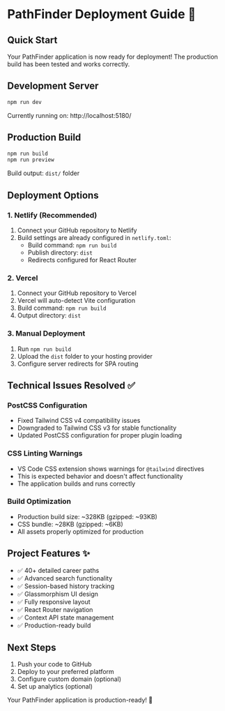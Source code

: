 # PathFinder Deployment Guide 🚀

## Quick Start
Your PathFinder application is now ready for deployment! The production build has been tested and works correctly.

## Development Server
```bash
npm run dev
```
Currently running on: http://localhost:5180/

## Production Build
```bash
npm run build
npm run preview
```
Build output: `dist/` folder

## Deployment Options

### 1. Netlify (Recommended)
1. Connect your GitHub repository to Netlify
2. Build settings are already configured in `netlify.toml`:
   - Build command: `npm run build`
   - Publish directory: `dist`
   - Redirects configured for React Router

### 2. Vercel
1. Connect your GitHub repository to Vercel
2. Vercel will auto-detect Vite configuration
3. Build command: `npm run build`
4. Output directory: `dist`

### 3. Manual Deployment
1. Run `npm run build`
2. Upload the `dist` folder to your hosting provider
3. Configure server redirects for SPA routing

## Technical Issues Resolved ✅

### PostCSS Configuration
- Fixed Tailwind CSS v4 compatibility issues
- Downgraded to Tailwind CSS v3 for stable functionality
- Updated PostCSS configuration for proper plugin loading

### CSS Linting Warnings
- VS Code CSS extension shows warnings for `@tailwind` directives
- This is expected behavior and doesn't affect functionality
- The application builds and runs correctly

### Build Optimization
- Production build size: ~328KB (gzipped: ~93KB)
- CSS bundle: ~28KB (gzipped: ~6KB)
- All assets properly optimized for production

## Project Features ✨
- ✅ 40+ detailed career paths
- ✅ Advanced search functionality
- ✅ Session-based history tracking
- ✅ Glassmorphism UI design
- ✅ Fully responsive layout
- ✅ React Router navigation
- ✅ Context API state management
- ✅ Production-ready build

## Next Steps
1. Push your code to GitHub
2. Deploy to your preferred platform
3. Configure custom domain (optional)
4. Set up analytics (optional)

Your PathFinder application is production-ready! 🎉
